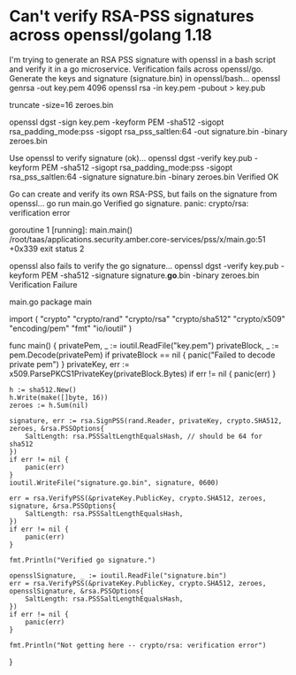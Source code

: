 
# Can't verify RSA-PSS signatures across openssl/golang 1.18

I'm trying to generate an RSA PSS signature with openssl in a bash script and verify it in a go microservice.  Verification fails across openssl/go.
Generate the keys and signature (signature.bin) in openssl/bash...
openssl genrsa -out key.pem 4096
openssl rsa -in key.pem -pubout > key.pub

truncate -size=16 zeroes.bin

openssl dgst -sign key.pem -keyform PEM -sha512 -sigopt rsa_padding_mode:pss -sigopt rsa_pss_saltlen:64 -out signature.bin -binary zeroes.bin

Use openssl to verify signature (ok)...
openssl dgst -verify key.pub -keyform PEM -sha512  -sigopt rsa_padding_mode:pss -sigopt rsa_pss_saltlen:64 -signature signature.bin -binary zeroes.bin
Verified OK

Go can create and verify its own RSA-PSS, but fails on the signature from openssl...
go run main.go
Verified go signature.
panic: crypto/rsa: verification error

goroutine 1 [running]:
main.main()
        /root/taas/applications.security.amber.core-services/pss/x/main.go:51 +0x339
exit status 2

openssl also fails to verify the go signature...
openssl dgst -verify key.pub -keyform PEM -sha512 -signature signature.**go**.bin -binary zeroes.bin
Verification Failure

main.go
package main

import (
    "crypto"
    "crypto/rand"
    "crypto/rsa"
    "crypto/sha512"
    "crypto/x509"
    "encoding/pem"
    "fmt"
    "io/ioutil"
)

func main() {
    privatePem, _ := ioutil.ReadFile("key.pem")
    privateBlock, _ := pem.Decode(privatePem)
    if privateBlock == nil {
        panic("Failed to decode private pem")
    }
    privateKey, err := x509.ParsePKCS1PrivateKey(privateBlock.Bytes)
    if err != nil {
        panic(err)
    }

    h := sha512.New()
    h.Write(make([]byte, 16))
    zeroes := h.Sum(nil)

    signature, err := rsa.SignPSS(rand.Reader, privateKey, crypto.SHA512, zeroes, &rsa.PSSOptions{
        SaltLength: rsa.PSSSaltLengthEqualsHash, // should be 64 for sha512
    })
    if err != nil {
        panic(err)
    }
    ioutil.WriteFile("signature.go.bin", signature, 0600)

    err = rsa.VerifyPSS(&privateKey.PublicKey, crypto.SHA512, zeroes, signature, &rsa.PSSOptions{
        SaltLength: rsa.PSSSaltLengthEqualsHash,
    })
    if err != nil {
        panic(err)
    }

    fmt.Println("Verified go signature.")

    opensslSignature, _ := ioutil.ReadFile("signature.bin")
    err = rsa.VerifyPSS(&privateKey.PublicKey, crypto.SHA512, zeroes, opensslSignature, &rsa.PSSOptions{
        SaltLength: rsa.PSSSaltLengthEqualsHash,
    })
    if err != nil {
        panic(err)
    }

    fmt.Println("Not getting here -- crypto/rsa: verification error")
}



        